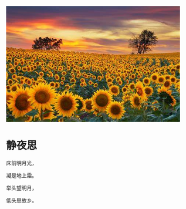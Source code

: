<!DOCTYPE html>
<html lang="en">
<head>
    <meta charset="UTF-8">
    <title>唐诗一首</title>
</head>
<body>
<img src="OIP-C.jpg"/>    
<h1>静夜思</h1>
<p>床前明月光，</p>
<p>凝是地上霜。</p>
<p>举头望明月，</p>
<p>低头思故乡。</p>
</body>
</html>
